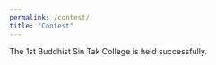 ```yaml
---
permalink: /contest/
title: "Contest"
---
```


The 1st Buddhist Sin Tak College is held successfully.
